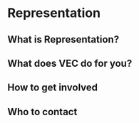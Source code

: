 # Representation

## What is Representation?

## What does VEC do for you?

## How to get involved

## Who to contact
